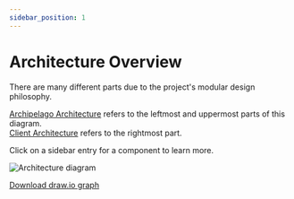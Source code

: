 ```yaml
---
sidebar_position: 1
---
```


# Architecture Overview

There are many different parts due to the project's modular design philosophy.

[Archipelago Architecture](/docs/category/archipelago-architecture) refers to
the leftmost and uppermost parts of this diagram.<br />
[Client Architecture](/docs/category/client-architecture) refers to
the rightmost part.

Click on a sidebar entry for a component to learn more.

![Architecture diagram](/img/architecture-diagram.webp)

[Download draw.io graph](/drawio/architecture-diagram.drawio)
